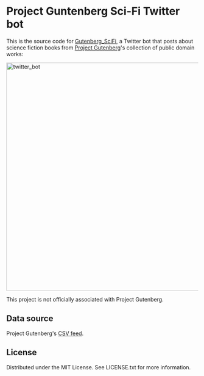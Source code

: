 # Project Guntenberg Sci-Fi Twitter bot

This is the source code for [Gutenberg_SciFi](https://twitter.com/Gutenberg_SciFi), a Twitter bot that posts about science fiction books
from [Project Gutenberg](https://www.gutenberg.org/)'s collection of public domain works:

<img width="598" alt="twitter_bot" src="https://user-images.githubusercontent.com/84557025/214783740-98ab30a5-9075-4886-9687-b54d3d049d43.png">

This project is not officially associated with Project Gutenberg. 

## Data source

Project Gutenberg's [CSV feed](https://www.gutenberg.org/cache/epub/feeds/).

## License

Distributed under the MIT License. See LICENSE.txt for more information.
